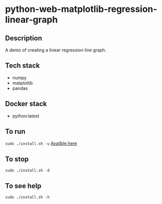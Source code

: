 # python-web-matplotlib-regression-linear-graph

## Description
A demo of creating a linear regression line graph.

## Tech stack
- numpy
- matplotlib
- pandas

## Docker stack
- python:latest

## To run
`sudo ./install.sh -u`
[Availble here](http://localhost)

## To stop
`sudo ./install.sh -d`

## To see help
`sudo ./install.sh -h`
